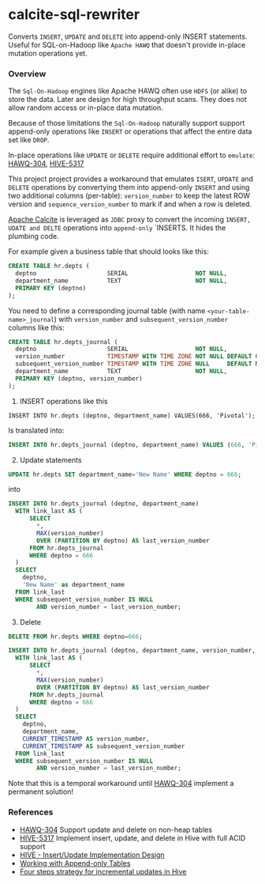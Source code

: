 # calcite-sql-rewriter
Converts `INSERT`, `UPDATE` and `DELETE` into append-only INSERT statements. 
Useful for SQL-on-Hadoop like `Apache HAWQ` that doesn't provide in-place mutation operations yet. 

### Overview
The `Sql-On-Hadoop` engines like Apache HAWQ often use `HDFS` (or alike) to store the data. 
Later are design for high throughput scans. They does not allow random access or in-place data mutation.

Because of those limitations the `Sql-On-Hadoop` naturally support support append-only operations like `INSERT` 
or operations that affect the entire data set like `DROP`. 

In-place operations like `UPDATE` or `DELETE` require additional effort to `emulate`: 
[HAWQ-304](https://issues.apache.org/jira/browse/HAWQ-304), [HIVE-5317](https://issues.apache.org/jira/browse/HIVE-5317)  

This project project provides a workaround that emulates `ISERT`, `UPDATE` and `DELETE` operations by convertying them into 
append-only `INSERT` and using two additional columns (per-table): `version_number` to keep the latest ROW version 
and `sequence_version_number` to mark if and when a row is deleted.

[Apache Calcite](https://calcite.apache.org/) is leveraged as `JDBC` proxy to convert the incoming `INSERT, UDATE and DELTE` 
operations into `append-only` `INSERTS. It hides the plumbing code. 

For example given a business table that should looks like this:

```sql
CREATE TABLE hr.depts (
  deptno                    SERIAL                   NOT NULL,
  department_name           TEXT                     NOT NULL,
  PRIMARY KEY (deptno)
);
```
You need to define a corresponding journal table (with name `<your-table-name>_journal`) with `version_number` and `subsequent_version_number` columns like this:

```sql
CREATE TABLE hr.depts_journal (
  deptno                    SERIAL                   NOT NULL,
  version_number            TIMESTAMP WITH TIME ZONE NOT NULL DEFAULT CURRENT_TIMESTAMP,
  subsequent_version_number TIMESTAMP WITH TIME ZONE NULL     DEFAULT NULL,
  department_name           TEXT                     NOT NULL,
  PRIMARY KEY (deptno, version_number)
);
```
 

1. INSERT operations like this
```
INSERT INTO hr.depts (deptno, department_name) VALUES(666, 'Pivotal');
```
Is translated into:
```sql
INSERT INTO hr.depts_journal (deptno, department_name) VALUES (666, 'Pivotal');
```

2. Update statements
```sql
UPDATE hr.depts SET department_name='New Name' WHERE deptno = 666;
```
into
```sql
INSERT INTO hr.depts_journal (deptno, department_name)
  WITH link_last AS (
      SELECT
        *,
        MAX(version_number)
        OVER (PARTITION BY deptno) AS last_version_number
      FROM hr.depts_journal
      WHERE deptno = 666
  )
  SELECT
    deptno,
    'New Name' as department_name
  FROM link_last
  WHERE subsequent_version_number IS NULL
        AND version_number = last_version_number;
```

3. Delete
```sql
DELETE FROM hr.depts WHERE deptno=666;
```
```sql
INSERT INTO hr.depts_journal (deptno, department_name, version_number, subsequent_version_number)
  WITH link_last AS (
      SELECT
        *,
        MAX(version_number)
        OVER (PARTITION BY deptno) AS last_version_number
      FROM hr.depts_journal
      WHERE deptno = 666
  )
  SELECT
    deptno,
    department_name,
    CURRENT_TIMESTAMP AS version_number,
    CURRENT_TIMESTAMP AS subsequent_version_number
  FROM link_last
  WHERE subsequent_version_number IS NULL
        AND version_number = last_version_number;
```

  
Note that this is a temporal workaround until [HAWQ-304](https://issues.apache.org/jira/browse/HAWQ-304) implement a permanent solution! 

### References
* [HAWQ-304](https://issues.apache.org/jira/browse/HAWQ-304) Support update and delete on non-heap tables
* [HIVE-5317](https://issues.apache.org/jira/browse/HIVE-5317) Implement insert, update, and delete in Hive with full ACID support
* [HIVE - Insert/Update Implementation Design](https://issues.apache.org/jira/secure/attachment/12604051/InsertUpdatesinHive.pdf)
* [Working with Append-only Tables](http://it.toolbox.com/blogs/sap-on-db2/working-with-appendonly-tables-part-i-51352)
* [Four steps strategy for incremental updates in Hive](https://hortonworks.com/blog/four-step-strategy-incremental-updates-hive/)
